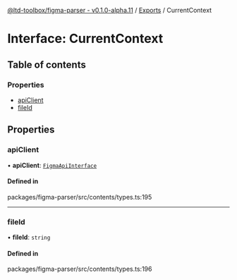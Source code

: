 [@ltd-toolbox/figma-parser - v0.1.0-alpha.11](../README.md) / [Exports](../modules.md) / CurrentContext

# Interface: CurrentContext

## Table of contents

### Properties

- [apiClient](CurrentContext.md#apiclient)
- [fileId](CurrentContext.md#fileid)

## Properties

### apiClient

• **apiClient**: [`FigmaApiInterface`](FigmaApiInterface.md)

#### Defined in

packages/figma-parser/src/contents/types.ts:195

___

### fileId

• **fileId**: `string`

#### Defined in

packages/figma-parser/src/contents/types.ts:196
